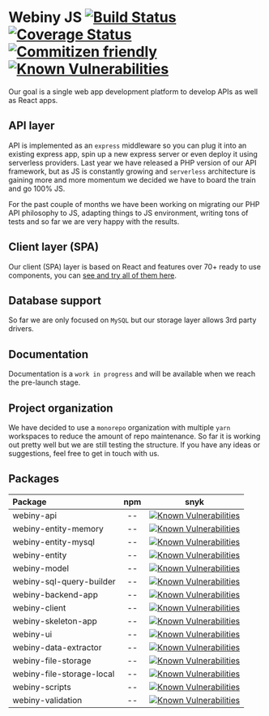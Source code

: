 Webiny JS  [![Build Status](https://travis-ci.org/Webiny/webiny-js.svg?branch=master)](https://travis-ci.org/Webiny/webiny-js) [![Coverage Status](https://coveralls.io/repos/github/Webiny/webiny-js/badge.svg?branch=master)](https://coveralls.io/github/Webiny/webiny-js?branch=master) [![Commitizen friendly](https://img.shields.io/badge/commitizen-friendly-brightgreen.svg)](http://commitizen.github.io/cz-cli/) [![Known Vulnerabilities](https://snyk.io/test/github/webiny/webiny-js/badge.svg?targetFile=package.json)](https://snyk.io/test/github/webiny/webiny-js?targetFile=package.json)
===
Our goal is a single web app development platform to develop APIs as well as React apps.

## API layer
API is implemented as an `express` middleware so you can plug it into an existing express app, spin up a new express server or even deploy it using serverless providers.
Last year we have released a PHP version of our API framework, but as JS is constantly growing and `serverless` architecture is gaining more and more momentum we decided we have to board the train and go 100% JS. 

For the past couple of months we have been working on migrating our PHP API philosophy to JS, adapting things to JS environment, writing tons of tests and so far we are very happy with the results. 

## Client layer (SPA)
Our client (SPA) layer is based on React and features over 70+ ready to use components, you can [see and try all of them here](https://www.webiny.com/docs/current/components/alert).

## Database support
So far we are only focused on `MySQL` but our storage layer allows 3rd party drivers.

## Documentation
Documentation is a `work in progress` and will be available when we reach the pre-launch stage.

 ## Project organization
 We have decided to use a `monorepo` organization with multiple `yarn` workspaces to reduce the amount of repo maintenance.
 So far it is working out pretty well but we are still testing the structure. If you have any ideas or suggestions, feel free to get in touch with us. 
 
 ## Packages
 | Package                   | npm | snyk |
 |:--------------------------|:---:|:----:|   
 | webiny-api | -- | [![Known Vulnerabilities](https://snyk.io/test/github/webiny/webiny-js/badge.svg?targetFile=packages-api%2Fwebiny-api%2Fpackage.json)](https://snyk.io/test/github/webiny/webiny-js?targetFile=packages-api%2Fwebiny-api%2Fpackage.json) | 
 | webiny-entity-memory | -- | [![Known Vulnerabilities](https://snyk.io/test/github/webiny/webiny-js/badge.svg?targetFile=packages-api%2Fwebiny-entity-memory%2Fpackage.json)](https://snyk.io/test/github/webiny/webiny-js?targetFile=packages-api%2Fwebiny-entity-memory%2Fpackage.json) | 
 | webiny-entity-mysql | -- | [![Known Vulnerabilities](https://snyk.io/test/github/webiny/webiny-js/badge.svg?targetFile=packages-api%2Fwebiny-entity-mysql%2Fpackage.json)](https://snyk.io/test/github/webiny/webiny-js?targetFile=packages-api%2Fwebiny-entity-mysql%2Fpackage.json) | 
 | webiny-entity | -- | [![Known Vulnerabilities](https://snyk.io/test/github/webiny/webiny-js/badge.svg?targetFile=packages-api%2Fwebiny-entity%2Fpackage.json)](https://snyk.io/test/github/webiny/webiny-js?targetFile=packages-api%2Fwebiny-entity%2Fpackage.json) | 
 | webiny-model | -- | [![Known Vulnerabilities](https://snyk.io/test/github/webiny/webiny-js/badge.svg?targetFile=packages-api%2Fwebiny-model%2Fpackage.json)](https://snyk.io/test/github/webiny/webiny-js?targetFile=packages-api%2Fwebiny-model%2Fpackage.json) | 
 | webiny-sql-query-builder | -- | [![Known Vulnerabilities](https://snyk.io/test/github/webiny/webiny-js/badge.svg?targetFile=packages-api%2Fwebiny-sql-query-builder%2Fpackage.json)](https://snyk.io/test/github/webiny/webiny-js?targetFile=packages-api%2Fwebiny-sql-query-builder%2Fpackage.json) | 
 | webiny-backend-app | -- | [![Known Vulnerabilities](https://snyk.io/test/github/webiny/webiny-js/badge.svg?targetFile=packages-client%2Fwebiny-backend-app%2Fpackage.json)](https://snyk.io/test/github/webiny/webiny-js?targetFile=packages-client%2Fwebiny-backend-app%2Fpackage.json) | 
 | webiny-client | -- | [![Known Vulnerabilities](https://snyk.io/test/github/webiny/webiny-js/badge.svg?targetFile=packages-client%2Fwebiny-client%2Fpackage.json)](https://snyk.io/test/github/webiny/webiny-js?targetFile=packages-client%2Fwebiny-client%2Fpackage.json) | 
 | webiny-skeleton-app | -- | [![Known Vulnerabilities](https://snyk.io/test/github/webiny/webiny-js/badge.svg?targetFile=packages-client%2Fwebiny-skeleton-app%2Fpackage.json)](https://snyk.io/test/github/webiny/webiny-js?targetFile=packages-client%2Fwebiny-skeleton-app%2Fpackage.json) | 
 | webiny-ui | -- | [![Known Vulnerabilities](https://snyk.io/test/github/webiny/webiny-js/badge.svg?targetFile=packages-client%2Fwebiny-ui%2Fpackage.json)](https://snyk.io/test/github/webiny/webiny-js?targetFile=packages-client%2Fwebiny-ui%2Fpackage.json) | 
 | webiny-data-extractor | -- | [![Known Vulnerabilities](https://snyk.io/test/github/webiny/webiny-js/badge.svg?targetFile=packages-utils%2Fwebiny-data-extractor%2Fpackage.json)](https://snyk.io/test/github/webiny/webiny-js?targetFile=packages-utils%2Fwebiny-data-extractor%2Fpackage.json) | 
 | webiny-file-storage | -- | [![Known Vulnerabilities](https://snyk.io/test/github/webiny/webiny-js/badge.svg?targetFile=packages-utils%2Fwebiny-file-storage%2Fpackage.json)](https://snyk.io/test/github/webiny/webiny-js?targetFile=packages-utils%2Fwebiny-file-storage%2Fpackage.json) | 
 | webiny-file-storage-local | -- | [![Known Vulnerabilities](https://snyk.io/test/github/webiny/webiny-js/badge.svg?targetFile=packages-utils%2Fwebiny-file-storage-local%2Fpackage.json)](https://snyk.io/test/github/webiny/webiny-js?targetFile=packages-utils%2Fwebiny-file-storage-local%2Fpackage.json) | 
 | webiny-scripts | -- | [![Known Vulnerabilities](https://snyk.io/test/github/webiny/webiny-js/badge.svg?targetFile=packages-utils%2Fwebiny-scripts%2Fpackage.json)](https://snyk.io/test/github/webiny/webiny-js?targetFile=packages-utils%2Fwebiny-scripts%2Fpackage.json) | 
 | webiny-validation | -- | [![Known Vulnerabilities](https://snyk.io/test/github/webiny/webiny-js/badge.svg?targetFile=packages-utils%2Fwebiny-validation%2Fpackage.json)](https://snyk.io/test/github/webiny/webiny-js?targetFile=packages-utils%2Fwebiny-validation%2Fpackage.json) | 
